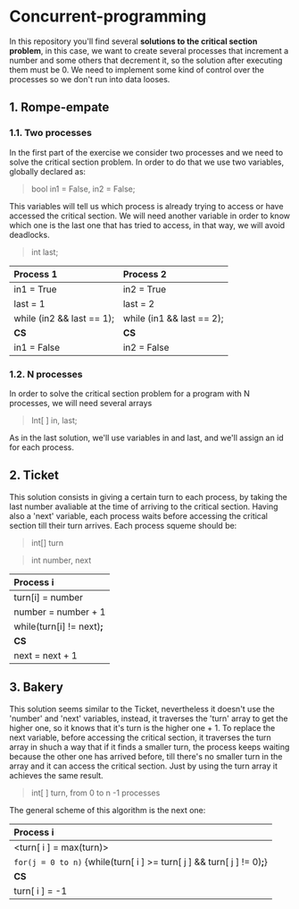 # Concurrent-programming
In this repository you'll find several **solutions to the critical section problem**, in this case, we want to create several processes that increment a number and some others that decrement it, so the solution after executing them must be 0. We need to implement some kind of control over the processes so we don't run into data looses.

## 1. Rompe-empate

### 1.1. Two processes

In the first part of the exercise we consider two processes and we need to solve the critical section problem. In order to do that we use two variables, globally declared as:

> bool in1 = False, in2 = False;

This variables will tell us which process is already trying to access or have accessed the critical section.
We will need another variable in order to know which one is the last one that has tried to access, in that way, we will avoid deadlocks.

> int last;

| **Process 1** | **Process 2** |
|:-------------|:-------------|
|in1 = True     |in2 = True     |
|last = 1       |last = 2       |
|while (in2 && last == 1); | while (in1 && last == 2); |
|**CS**|**CS**|
|in1 = False    | in2 = False|


### 1.2. N processes
    
In order to solve the critical section problem for a program with N processes, we will need several arrays

> Int\[ ] in, last;

As in the last solution, we'll use variables in and last, and we'll assign an id for each process.

## 2. Ticket

This solution consists in giving a certain turn to each process, by taking the last number avaliable at the time of arriving to the critical section. Having also a 'next' variable, each process waits before accessing the critical section till their turn arrives. Each process squeme should be:

>int[] turn

>int number, next

|**Process i**|
|:------------|
|turn[i] = number|          
|number = number + 1|
|while(turn[i] != next)**;**|
|**CS**|
|next = next + 1|

## 3. Bakery

This solution seems similar to the Ticket, nevertheless it doesn't use the 'number' and 'next' variables, instead, it traverses the 'turn' array to get the higher one, so it knows that it's turn is the higher one + 1. 
To replace the next variable, before accessing the critical section, it traverses the turn array in shuch a way that if it finds a smaller turn, the process keeps waiting because the other one has arrived before, till there's no smaller turn in the array and it can access the critical section. Just by using the turn array it achieves the same result.

> int[ ] turn, from 0 to n -1 processes

The general scheme of this algorithm is the next one:

| **Process i**        |
|:------------|
|<turn[ i ] = max(turn)>|
|`for(j = 0 to n)` {while(turn[ i ] >= turn[ j ] && turn[ j ] != 0)**;**}|
|**CS**|
|turn[ i ] = -1 |
